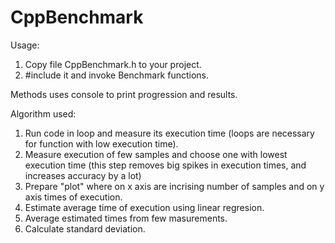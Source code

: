 # CppBenchmark

Usage:
1. Copy file CppBenchmark.h to your project.
2. #include it and invoke Benchmark functions.

Methods uses console to print progression and results.

Algorithm used:
1. Run code in loop and measure its execution time (loops are necessary for function with low execution time).
2. Measure execution of few samples and choose one with lowest execution time (this step removes big spikes in execution times, and increases accuracy by a lot)
3. Prepare "plot" where on x axis are incrising number of samples and on y axis times of execution.
4. Estimate average time of execution using linear regresion.
5. Average estimated times from few masurements.
6. Calculate standard deviation.
